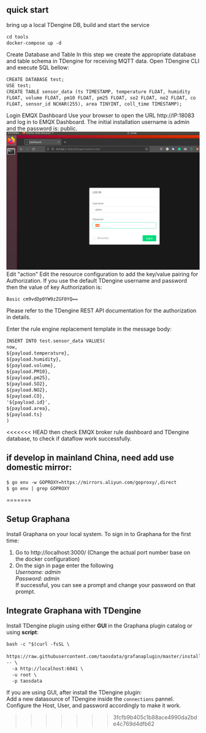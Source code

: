 ## quick start
bring up a local TDengine DB, build and start the service
```shell
cd tools
docker-compose up -d 
```
Create Database and Table
In this step we create the appropriate database and table schema in TDengine for receiving MQTT data. Open TDengine CLI and execute SQL bellow:
```
CREATE DATABASE test;
USE test;
CREATE TABLE sensor_data (ts TIMESTAMP, temperature FLOAT, humidity FLOAT, volume FLOAT, pm10 FLOAT, pm25 FLOAT, so2 FLOAT, no2 FLOAT, co FLOAT, sensor_id NCHAR(255), area TINYINT, coll_time TIMESTAMP);
```
Login EMQX Dashboard
Use your browser to open the URL http://IP:18083 and log in to EMQX Dashboard. The initial installation username is admin and the password is: public.
![alt text](./docs/EMQX_login.png "Title")
Edit "action"
Edit the resource configuration to add the key/value pairing for Authorization. If you use the default TDengine username and password then the value of key Authorization is:
```
Basic cm9vdDp0YW9zZGF0YQ==
```
Please refer to the TDengine REST API documentation for the authorization in details.

Enter the rule engine replacement template in the message body:
```
INSERT INTO test.sensor_data VALUES(
now,
${payload.temperature},
${payload.humidity},
${payload.volume},
${payload.PM10},
${payload.pm25},
${payload.SO2},
${payload.NO2},
${payload.CO},
'${payload.id}',
${payload.area},
${payload.ts}
)
```
<<<<<<< HEAD
then check EMQX broker rule dashboard and TDengine database, to check if dataflow work successfully.

## if develop in mainland China, need add use domestic mirror:
```shell
$ go env -w GOPROXY=https://mirrors.aliyun.com/goproxy/,direct
$ go env | grep GOPROXY
```
=======
## Setup Graphana
Install Graphana on your local system. To sign in to Graphana for the first time:
1. Go to http://localhost:3000/ (Change the actual port number base on the docker configuration)
2. On the sign in page enter the following  
*Username: admin*    
*Password: admin*  
If successful, you can see a prompt and change your password on that prompt.
## Integrate Graphana with TDengine
Install TDengine plugin using either **GUI** in the Graphana plugin catalog or using **script**:
```
bash -c "$(curl -fsSL \
  https://raw.githubusercontent.com/taosdata/grafanaplugin/master/install.sh)" -- \
  -a http://localhost:6041 \
  -u root \
  -p taosdata
```
If you are using GUI, after install the TDengine plugin:  
Add a new datasource of TDengine inside the `connections` pannel. Configure the Host, User, and password accordingly to make it work.
>>>>>>> 3fcfb9b405c1b88ace4990da2bde4c769d4dfb62
